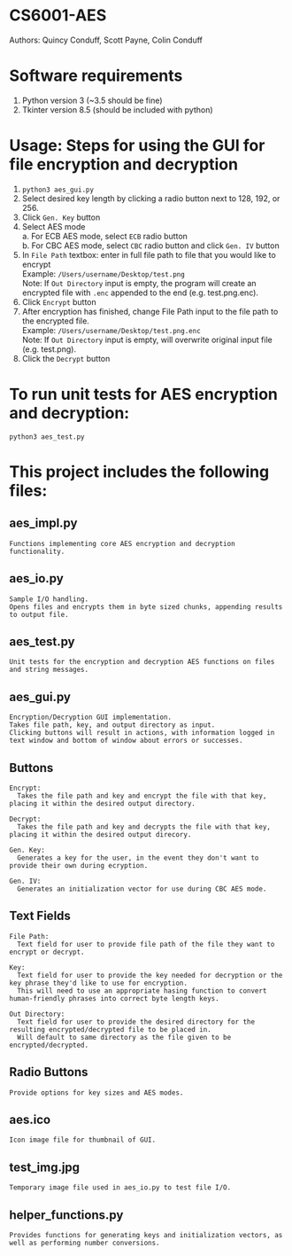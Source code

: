 # CS6001-AES
Authors: Quincy Conduff, Scott Payne, Colin Conduff

# Software requirements 
1.  Python version 3 (~3.5 should be fine)  
2.  Tkinter version 8.5 (should be included with python)

# Usage: Steps for using the GUI for file encryption and decryption 
1.  `python3 aes_gui.py`  
2.  Select desired key length by clicking a radio button next to 128, 192, or 256.  
3.  Click `Gen. Key` button  
4.  Select AES mode  
  a.  For ECB AES mode, select `ECB` radio button  
  b.  For CBC AES mode, select `CBC` radio button and click `Gen. IV` button  
5.  In `File Path` textbox: enter in full file path to file that you would like to encrypt  
  Example: `/Users/username/Desktop/test.png`  
  Note: If `Out Directory` input is empty, the program will create an encrypted file with `.enc` appended to the end (e.g. test.png.enc). 
6.  Click `Encrypt` button  
7.  After encryption has finished, change File Path input to the file path to the encrypted file.  
  Example: `/Users/username/Desktop/test.png.enc`  
  Note: If `Out Directory` input is empty, will overwrite original input file (e.g. test.png).  
8.  Click the `Decrypt` button  

# To run unit tests for AES encryption and decryption:
`python3 aes_test.py`

# This project includes the following files: 
  
## aes_impl.py

    Functions implementing core AES encryption and decryption functionality.
  
## aes_io.py

    Sample I/O handling.
    Opens files and encrypts them in byte sized chunks, appending results to output file.
  
## aes_test.py

    Unit tests for the encryption and decryption AES functions on files and string messages.

## aes_gui.py

    Encryption/Decryption GUI implementation.
    Takes file path, key, and output directory as input.
    Clicking buttons will result in actions, with information logged in text window and bottom of window about errors or successes.
  
  ## Buttons
  
    Encrypt: 
      Takes the file path and key and encrypt the file with that key, placing it within the desired output directory.
      
    Decrypt:
      Takes the file path and key and decrypts the file with that key, placing it within the desired output direcory.
      
    Gen. Key:
      Generates a key for the user, in the event they don't want to provide their own during ecryption.

    Gen. IV:
      Generates an initialization vector for use during CBC AES mode.
      
  ## Text Fields
  
    File Path:
      Text field for user to provide file path of the file they want to encrypt or decrypt.
      
    Key:
      Text field for user to provide the key needed for decryption or the key phrase they'd like to use for encryption.
      This will need to use an appropriate hasing function to convert human-friendly phrases into correct byte length keys.
      
    Out Directory:
      Text field for user to provide the desired directory for the resulting encrypted/decrypted file to be placed in.
      Will default to same directory as the file given to be encrypted/decrypted.

  ## Radio Buttons  
    Provide options for key sizes and AES modes.

## aes.ico

    Icon image file for thumbnail of GUI.
  
## test_img.jpg

    Temporary image file used in aes_io.py to test file I/O.

## helper_functions.py

    Provides functions for generating keys and initialization vectors, as well as performing number conversions.
